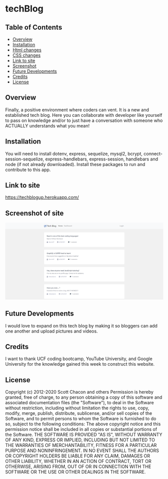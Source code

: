 # techBlog

## Table of Contents 
* [Overview](#overview)
* [Installation](#installation)
* [Html changes](#html-changes)
* [CSS changes](#css-changes)
* [Link to site](#link-to-site)
* [Screenshot](#screenshot-of-site)
* [Future Developments](#future-developments)
* [Credits](#credits)
* [License](#license)

## Overview
Finally, a positive environment where coders can vent. It is a new and established tech blog. Here you can collaborate with developer like yourself to pass on knowledge and/or to just have a conversation with someone who ACTUALLY understands what you mean! 

## Installation
You will need to install dotenv, express, sequelize, mysql2, bcrypt, connect-session-sequelize, express-handlebars, express-session, handlebars and node (if not already downloaded). Install these packages to run and contribute to this app.

## Link to site
https://techblogup.herokuapp.com/

## Screenshot of site
![alt_text](https://github.com/UPye/techBlog/blob/main/images/screenshot.png)

## Future Developments
I would love to expand on this tech blog by making it so bloggers can add one another and upload pictures and videos.

## Credits
I want to thank UCF coding bootcamp, YouTube University, and Google University for the knowledge gained this week to construct this website.

## License
Copyright (c) 2012-2020 Scott Chacon and others
Permission is hereby granted, free of charge, to any person obtaining
a copy of this software and associated documentation files (the
"Software"), to deal in the Software without restriction, including
without limitation the rights to use, copy, modify, merge, publish,
distribute, sublicense, and/or sell copies of the Software, and to
permit persons to whom the Software is furnished to do so, subject to
the following conditions:
The above copyright notice and this permission notice shall be
included in all copies or substantial portions of the Software.
THE SOFTWARE IS PROVIDED "AS IS", WITHOUT WARRANTY OF ANY KIND,
EXPRESS OR IMPLIED, INCLUDING BUT NOT LIMITED TO THE WARRANTIES OF
MERCHANTABILITY, FITNESS FOR A PARTICULAR PURPOSE AND
NONINFRINGEMENT. IN NO EVENT SHALL THE AUTHORS OR COPYRIGHT HOLDERS BE
LIABLE FOR ANY CLAIM, DAMAGES OR OTHER LIABILITY, WHETHER IN AN ACTION
OF CONTRACT, TORT OR OTHERWISE, ARISING FROM, OUT OF OR IN CONNECTION
WITH THE SOFTWARE OR THE USE OR OTHER DEALINGS IN THE SOFTWARE.
